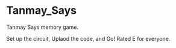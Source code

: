 # Tanmay_Says
Tanmay Says memory game.

Set up the circuit, Uplaod the code, and Go! Rated E for everyone.
